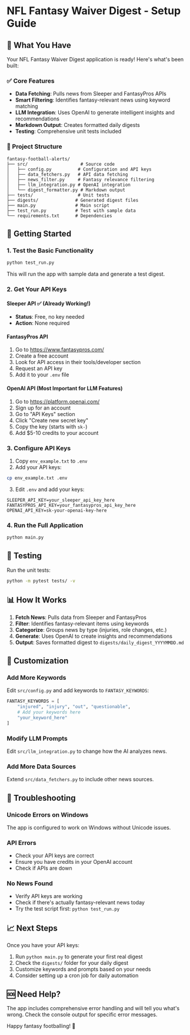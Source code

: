# NFL Fantasy Waiver Digest - Setup Guide

## 🎯 What You Have

Your NFL Fantasy Waiver Digest application is ready! Here's what's been built:

### ✅ Core Features
- **Data Fetching**: Pulls news from Sleeper and FantasyPros APIs
- **Smart Filtering**: Identifies fantasy-relevant news using keyword matching
- **LLM Integration**: Uses OpenAI to generate intelligent insights and recommendations
- **Markdown Output**: Creates formatted daily digests
- **Testing**: Comprehensive unit tests included

### 📁 Project Structure
```
fantasy-football-alerts/
├── src/                    # Source code
│   ├── config.py          # Configuration and API keys
│   ├── data_fetchers.py   # API data fetching
│   ├── news_filter.py     # Fantasy relevance filtering
│   ├── llm_integration.py # OpenAI integration
│   └── digest_formatter.py # Markdown output
├── tests/                 # Unit tests
├── digests/              # Generated digest files
├── main.py               # Main script
├── test_run.py           # Test with sample data
└── requirements.txt      # Dependencies
```

## 🚀 Getting Started

### 1. Test the Basic Functionality
```bash
python test_run.py
```
This will run the app with sample data and generate a test digest.

### 2. Get Your API Keys

#### **Sleeper API** ✅ (Already Working!)
- **Status**: Free, no key needed
- **Action**: None required

#### **FantasyPros API**
1. Go to https://www.fantasypros.com/
2. Create a free account
3. Look for API access in their tools/developer section
4. Request an API key
5. Add it to your `.env` file

#### **OpenAI API** (Most Important for LLM Features)
1. Go to https://platform.openai.com/
2. Sign up for an account
3. Go to "API Keys" section
4. Click "Create new secret key"
5. Copy the key (starts with `sk-`)
6. Add $5-10 credits to your account

### 3. Configure API Keys
1. Copy `env_example.txt` to `.env`
2. Add your API keys:
```bash
cp env_example.txt .env
```
3. Edit `.env` and add your keys:
```
SLEEPER_API_KEY=your_sleeper_api_key_here
FANTASYPROS_API_KEY=your_fantasypros_api_key_here
OPENAI_API_KEY=sk-your-openai-key-here
```

### 4. Run the Full Application
```bash
python main.py
```

## 🧪 Testing

Run the unit tests:
```bash
python -m pytest tests/ -v
```

## 📊 How It Works

1. **Fetch News**: Pulls data from Sleeper and FantasyPros
2. **Filter**: Identifies fantasy-relevant items using keywords
3. **Categorize**: Groups news by type (injuries, role changes, etc.)
4. **Generate**: Uses OpenAI to create insights and recommendations
5. **Output**: Saves formatted digest to `digests/daily_digest_YYYYMMDD.md`

## 🔧 Customization

### Add More Keywords
Edit `src/config.py` and add keywords to `FANTASY_KEYWORDS`:
```python
FANTASY_KEYWORDS = [
    "injured", "injury", "out", "questionable",
    # Add your keywords here
    "your_keyword_here"
]
```

### Modify LLM Prompts
Edit `src/llm_integration.py` to change how the AI analyzes news.

### Add More Data Sources
Extend `src/data_fetchers.py` to include other news sources.

## 🐛 Troubleshooting

### Unicode Errors on Windows
The app is configured to work on Windows without Unicode issues.

### API Errors
- Check your API keys are correct
- Ensure you have credits in your OpenAI account
- Check if APIs are down

### No News Found
- Verify API keys are working
- Check if there's actually fantasy-relevant news today
- Try the test script first: `python test_run.py`

## 📈 Next Steps

Once you have your API keys:
1. Run `python main.py` to generate your first real digest
2. Check the `digests/` folder for your daily digest
3. Customize keywords and prompts based on your needs
4. Consider setting up a cron job for daily automation

## 🆘 Need Help?

The app includes comprehensive error handling and will tell you what's wrong. Check the console output for specific error messages.

Happy fantasy footballing! 🏈
